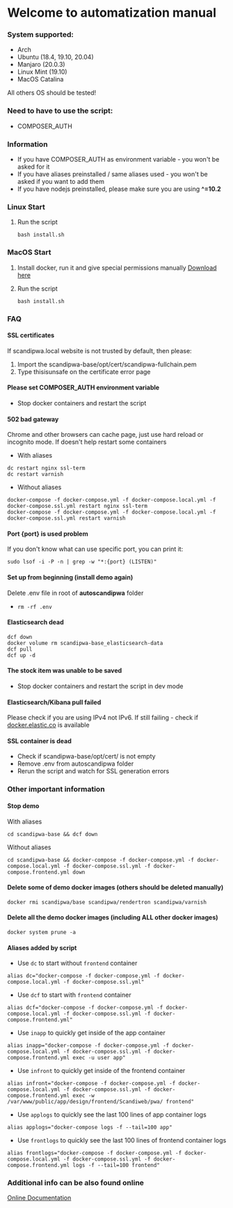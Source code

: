 # Welcome to automatization manual

### System supported:
* Arch
* Ubuntu (18.4, 19.10, 20.04)
* Manjaro (20.0.3)
* Linux Mint (19.10)
* MacOS Catalina

All others OS should be tested!

### Need to have to use the script:
* COMPOSER_AUTH

### Information
* If you have COMPOSER_AUTH as environment variable - you won't be asked for it
* If you have aliases preinstalled / same aliases used - you won't be asked if you want to add them
* If you have nodejs preinstalled, please make sure you are using <b>^=10.2</b>

### Linux Start

1. Run the script
   ```
   bash install.sh
   ```

### MacOS Start

1. Install docker, run it and give special permissions manually
   [Download here](https://hub.docker.com/editions/community/docker-ce-desktop-mac/)

2. Run the script
   ```
   bash install.sh
   ```


### FAQ

#### SSL certificates
If scandipwa.local website is not trusted by default, then please:
1. Import the scandipwa-base/opt/cert/scandipwa-fullchain.pem
2. Type thisisunsafe on the certificate error page

#### Please set COMPOSER_AUTH environment variable
- Stop docker containers and restart the script

#### 502 bad gateway
Chrome and other browsers can cache page, just use hard reload or incognito mode. If doesn't help restart some containers
- With aliases
```
dc restart nginx ssl-term
dc restart varnish
```
- Without aliases
```
docker-compose -f docker-compose.yml -f docker-compose.local.yml -f docker-compose.ssl.yml restart nginx ssl-term
docker-compose -f docker-compose.yml -f docker-compose.local.yml -f docker-compose.ssl.yml restart varnish
```

#### Port {port} is used problem
If you don't know what can use specific port, you can print it:
```
sudo lsof -i -P -n | grep -w "*:{port} (LISTEN)" 
```

#### Set up from beginning (install demo again)
Delete .env file in root of <b>autoscandipwa</b> folder
- ``` rm -rf .env ```

#### Elasticsearch dead
```
dcf down
docker volume rm scandipwa-base_elasticsearch-data
dcf pull
dcf up -d
```

#### The stock item was unable to be saved
- Stop docker containers and restart the script in dev mode

#### Elasticsearch/Kibana pull failed
Please check if you are using IPv4 not IPv6.
If still failing - check if [docker.elastic.co](https://www.docker.elastic.co/) is available

#### SSL container is dead
- Check if scandipwa-base/opt/cert/ is not empty
- Remove .env from autoscandipwa folder
- Rerun the script and watch for SSL generation errors

### Other important information
#### Stop demo

With aliases
``` 
cd scandipwa-base && dcf down 
```

Without aliases

``` 
cd scandipwa-base && docker-compose -f docker-compose.yml -f docker-compose.local.yml -f docker-compose.ssl.yml -f docker-compose.frontend.yml down 
```

#### Delete some of demo docker images (others should be deleted manually)
```
docker rmi scandipwa/base scandipwa/rendertron scandipwa/varnish 
```

#### Delete all the demo docker images (including ALL other docker images)
``` 
docker system prune -a 
```

#### Aliases added by script
- Use `dc` to start without `frontend` container
```
alias dc="docker-compose -f docker-compose.yml -f docker-compose.local.yml -f docker-compose.ssl.yml"
```

- Use `dcf` to start with `frontend` container
```
alias dcf="docker-compose -f docker-compose.yml -f docker-compose.local.yml -f docker-compose.ssl.yml -f docker-compose.frontend.yml"
```

- Use `inapp` to quickly get inside of the app container
```
alias inapp="docker-compose -f docker-compose.yml -f docker-compose.local.yml -f docker-compose.ssl.yml -f docker-compose.frontend.yml exec -u user app"
```

- Use `infront` to quickly get inside of the frontend container
```
alias infront="docker-compose -f docker-compose.yml -f docker-compose.local.yml -f docker-compose.ssl.yml -f docker-compose.frontend.yml exec -w /var/www/public/app/design/frontend/Scandiweb/pwa/ frontend"
```

- Use `applogs` to quickly see the last 100 lines of app container logs
```
alias applogs="docker-compose logs -f --tail=100 app"
```

- Use `frontlogs` to quickly see the last 100 lines of frontend container logs
```
alias frontlogs="docker-compose -f docker-compose.yml -f docker-compose.local.yml -f docker-compose.ssl.yml -f docker-compose.frontend.yml logs -f --tail=100 frontend"
```

### Additional info can be also found online
   [Online Documentation](https://docs.scandipwa.com/)